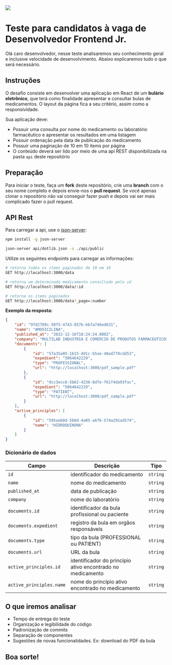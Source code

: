 [![](https://dotlib.com/theme/img/logos/logo.png)](https://www.dotlib.com)

# Teste para candidatos à vaga de Desenvolvedor Frontend Jr.

Olá caro desenvolvedor, nesse teste analisaremos seu conhecimento geral e inclusive velocidade de desenvolvimento. Abaixo explicaremos tudo o que será necessário.

## Instruções

O desafio consiste em desenvolver uma aplicação em React de um **bulário eletrônico**, que terá como finalidade apresentar e consultar bulas de medicamentos. O layout da página fica a seu critério, assim como a responsividade.

Sua aplicação deve:

- Possuir uma consulta por nome do medicamento ou laboratório farmacêutico e apresentar os resultados em uma listagem
- Possuir ordenação pela data de publicação do medicamento
- Possuir uma paginação de 10 em 10 items por página
- O conteúdo deverá ser lido por meio de uma api REST disponibilizada na pasta `api` deste repositório

## Preparação

Para iniciar o teste, faça um **fork** deste repositório, crie uma **branch** com o seu nome completo e depois envie-nos o **pull request**. Se você apenas clonar o repositório não vai conseguir fazer push e depois vai ser mais complicado fazer o pull request.

## API Rest

Para carregar a api, use o [json-server](https://github.com/typicode/json-server):

```sh
npm install -g json-server

json-server api/dotlib.json -s ./api/public
```

Utilize os seguintes endpoints para carregar as informações:

```sh
# retorna todos os items paginados de 10 em 10
GET http://localhost:3000/data

# retorna um determinado medicamento consultado pelo id
GET http://localhost:3000/data/:id

# retorna os items paginados
GET http://localhost:3000/data?_page=:number
```

**Exemplo da resposta:**
```json
{
	"id": "9fd2789c-50f5-4743-857b-bbfa746ed631",
	"name": "AMOXICILINA",
	"published_at": "2022-12-16T18:24:24.000Z",
	"company": "MULTILAB INDUSTRIA E COMERCIO DE PRODUTOS FARMACEUTICOS LTDA",
	"documents": [
		{
			"id": "57a35a05-1615-491c-b5ae-48ad770cdd53",
			"expedient": "5064642229",
			"type": "PROFESSIONAL",
			"url": "http://localhost:3000/pdf_sample.pdf"
		},
		{
			"id": "dcc3ecc6-5b62-4236-8dfe-f61f4da93fac",
			"expedient": "5064642229",
			"type": "PATIENT",
			"url": "http://localhost:3000/pdf_sample.pdf"
		}
	],
	"active_principles": [
		{
			"id": "595aeb0d-5b0d-4a05-a6f6-574a291ad574",
			"name": "HIDROQUINONA"
		}
	]
}
```
### Dicionário de dados

| Campo| Descrição | Tipo |
|-|-|-| 
| `id` | identificador do medicamento | `string` |
| `name` | nome do medicamento | `string` |
| `published_at` | data de publicação | `string` |
| `company` | nome do laboratório | `string` |
| `documents.id` | identificador da bula profissional ou paciente | `string` |
| `documents.expedient` | registro da bula em orgãos responsáveis | `string` |
| `documents.type` | tipo da bula (PROFESSIONAL ou PATIENT) | `string` |
| `documents.url` | URL da bula | `string` |
| `active_principles.id` | identificador do princípio ativo encontrado no medicamento | `string` |
| `active_principles.name` | nome do princípio ativo encontrado no medicamento | `string` |

## O que iremos analisar

- Tempo de entrega do teste
- Organização e legibilidade do código
- Padronização de commits
- Separação de componentes
- Sugestões de novas funcionalidades. Ex: download do PDF da bula

## Boa sorte!